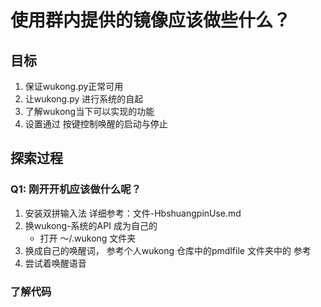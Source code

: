 # 使用群内提供的镜像应该做些什么？


## 目标 

1. 保证wukong.py正常可用
2. 让wukong.py 进行系统的自起
3. 了解wukong当下可以实现的功能
4. 设置通过 按键控制唤醒的启动与停止 

## 探索过程 

### Q1: 刚开开机应该做什么呢？

1. 安装双拼输入法 详细参考：文件-HbshuangpinUse.md 
2. 换wukong-系统的API 成为自己的
    - 打开 ～/.wukong 文件夹 
3. 换成自己的唤醒词， 参考个人wukong 仓库中的pmdlfile 文件夹中的 参考
4. 尝试着唤醒语音

### 了解代码


